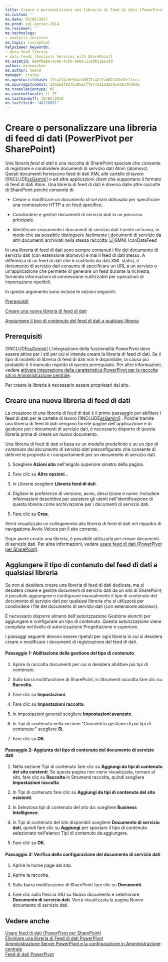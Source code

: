 ```yaml
---
title: Creare o personalizzare una libreria di Feed di dati (PowerPivot per SharePoint) | Microsoft Docs
ms.custom: ''
ms.date: 03/06/2017
ms.prod: sql-server-2014
ms.reviewer: ''
ms.technology:
- analysis-services
ms.topic: conceptual
helpviewer_keywords:
- data feed library
- data feeds [Analysis Services with SharePoint]
ms.assetid: 699fbeb9-42ab-436b-beba-214db51ea3dd
author: minewiskan
ms.author: owend
manager: craigg
ms.openlocfilehash: 17ea214c6e9dacb8517c42e7cb62141b92ef1ccc
ms.sourcegitcommit: 3da2edf82763852cff6772a1a282ace3034b4936
ms.translationtype: MT
ms.contentlocale: it-IT
ms.lasthandoff: 10/02/2018
ms.locfileid: "48126691"
---
```

# <a name="create-or-customize-a-data-feed-library-powerpivot-for-sharepoint"></a>Creare o personalizzare una libreria di feed di dati (PowerPivot per SharePoint)
  Una *libreria feed di dati* è una raccolta di SharePoint speciale che consente di registrare e condividere documenti di servizio dati Atom (atomsvc). Questi documenti forniscono feed di dati XML alle cartelle di lavoro [!INCLUDE[ssGemini](../../includes/ssgemini-md.md)] o ad altre applicazioni client che supportano il formato di feed di dati Atom. Una libreria di feed di dati è diversa dalle altre raccolte di SharePoint poiché consente di:  
  
-   Creare o modificare un *documento di servizio dati*usato per specificare una connessione HTTP a un feed specifico.  
  
-   Condividere e gestire documenti di servizio dati in un percorso principale.  
  
-   Identificare visivamente i documenti di servizio dati tramite un'icona, in modo che sia possibile distinguere facilmente i documenti di servizio da altri documenti archiviati nella stessa raccolta: ![GMNI_IconDataFeed](../media/gmni-icondatafeed.gif "GMNI_IconDataFeed")  
  
 In una libreria di feed di dati sono sempre contenuti i file del documento di servizio dati (con estensione atomsvc) e mai il feed di dati stesso. A differenza di un feed di dati che è costituito da dati XML statici, il documento di servizio dati consente di specificare un URL a un servizio o un'applicazione che permette di generare un feed durante la richiesta, fornendo informazioni di connessione riutilizzabili per operazioni di importazione ripetibili.  
  
 In questo argomento sono incluse le sezioni seguenti:  
  
 [Prerequisiti](#prereq)  
  
 [Creare una nuova libreria di feed di dati](#createlib)  
  
 [Aggiungere il tipo di contenuto del feed di dati a qualsiasi libreria](#addtolib)  
  
##  <a name="prereq"></a> Prerequisiti  
 [!INCLUDE[ssGemini](../../includes/ssgemini-md.md)] L'integrazione della funzionalità PowerPivot deve essere attiva per i siti per cui si intende creare la libreria di feed di dati. Se il tipo di modello di libreria di feed di dati non è disponibile, la causa più probabile è il mancato rispetto di questo prerequisito. Per altre informazioni, vedere [attivare integrazione della caratteristica PowerPivot per le raccolte siti in Amministrazione centrale](activate-power-pivot-integration-for-site-collections-in-ca.md).  
  
 Per creare la libreria è necessario essere proprietari del sito.  
  
##  <a name="createlib"></a> Creare una nuova libreria di feed di dati  
 La creazione di una libreria di feed di dati è il primo passaggio per abilitare i feed di dati per le cartelle di lavoro [!INCLUDE[ssGemini](../../includes/ssgemini-md.md)] . Poiché tramite una libreria di feed di dati vengono fornite pagine dell'applicazione e di gestione per i documenti di servizio dati, è necessario disporre di questa libreria prima di creare un nuovo documento.  
  
 Una libreria di feed di dati si basa su un modello predefinito e su un *tipo di contenuto del documento di servizio dati* preconfigurato che consente di definire le proprietà e i comportamenti per un documento di servizio dati.  
  
1.  Scegliere **Azioni sito** nell'angolo superiore sinistro della pagina.  
  
2.  Fare clic su **Altre opzioni**...  
  
3.  In Librerie scegliere **Libreria feed di dati**.  
  
4.  Digitare le preferenze di versione, avvio, descrizione e nome. Includere informazioni descrittive per assistere gli utenti nell'identificazione di questa libreria come archiviazione per i documenti di servizio dati.  
  
5.  Fare clic su **Crea**.  
  
 Verrà visualizzato un collegamento alla libreria di feed di dati nel riquadro di navigazione Avvio Veloce per il sito corrente.  
  
 Dopo avere creato una libreria, è possibile utilizzarla per creare documenti di servizio dati. Per altre informazioni, vedere [usare feed di dati &#40;PowerPivot per SharePoint&#41;](use-data-feeds-power-pivot-for-sharepoint.md).  
  
##  <a name="addtolib"></a> Aggiungere il tipo di contenuto del feed di dati a qualsiasi libreria  
 Se non si desidera creare una libreria di feed di dati dedicata, ma si desidera creare e gestire documenti di servizio dati da un sito di SharePoint, è possibile aggiungere e configurare manualmente il tipo di contenuto del documento di servizio dati per qualsiasi libreria che si utilizzerà per condividere i file del documento di servizio dati (con estensione atomsvc).  
  
 È necessario disporre almeno dell'autorizzazione Gestione elenchi per aggiungere e configurare un tipo di contenuto. Questa autorizzazione viene compilata nel livello di autorizzazione Progettazione e superiore.  
  
 I passaggi seguenti devono essere ripetuti per ogni libreria in cui si desidera creare o modificare i documenti di registrazione del feed di dati.  
  
#### <a name="step-1-enable-content-type-management"></a>Passaggio 1: Abilitazione della gestione del tipo di contenuto  
  
1.  Aprire la raccolta documenti per cui si desidera abilitare più tipi di contenuto.  
  
2.  Sulla barra multifunzione di SharePoint, in Strumenti raccolta fare clic su **Raccolta**.  
  
3.  Fare clic su **Impostazioni**.  
  
4.  Fare clic su **Impostazioni raccolta**.  
  
5.  In Impostazioni generali scegliere **Impostazioni avanzate**.  
  
6.  In Tipi di contenuto nella sezione "Consenti la gestione di più tipi di contenuto:" scegliere **Sì**.  
  
7.  Fare clic su **OK**.  
  
#### <a name="step-2-add-the-data-service-document-content-type"></a>Passaggio 2: Aggiunta del tipo di contenuto del documento di servizio dati  
  
1.  Nella sezione Tipi di contenuto fare clic su **Aggiungi da tipi di contenuto del sito esistenti**. Se questa pagina non viene visualizzata, tornare al sito, fare clic su **Raccolta** in Strumenti raccolta, quindi scegliere **Impostazioni raccolta**.  
  
2.  In Tipi di contenuto fare clic su **Aggiungi da tipi di contenuto del sito esistenti**.  
  
3.  In Seleziona tipi di contenuto del sito da: scegliere **Business Intelligence**.  
  
4.  In Tipi di contenuto del sito disponibili scegliere **Documento di servizio dati**, quindi fare clic su **Aggiungi** per spostare il tipo di contenuto selezionato nell'elenco Tipi di contenuto da aggiungere.  
  
5.  Fare clic su **OK**.  
  
#### <a name="step-3-verify-data-service-document-configuration"></a>Passaggio 3: Verifica della configurazione del documento di servizio dati  
  
1.  Aprire la home page del sito.  
  
2.  Aprire la raccolta.  
  
3.  Sulla barra multifunzione di SharePoint fare clic su **Documenti**.  
  
4.  Fare clic sulla freccia GIÙ su Nuovo documento e selezionare **Documento di servizio dati**. Verrà visualizzata la pagina Nuovo documento di servizio dati.  
  
## <a name="see-also"></a>Vedere anche  
 [Usare feed di dati &#40;PowerPivot per SharePoint&#41;](use-data-feeds-power-pivot-for-sharepoint.md)   
 [Eliminare una libreria di Feed di dati PowerPivot](delete-a-power-pivot-data-feed-library.md)   
 [Amministrazione Server PowerPivot e la configurazione in Amministrazione centrale](power-pivot-server-administration-and-configuration-in-central-administration.md)   
 [Feed di dati PowerPivot](power-pivot-data-feeds.md)  
  
  
